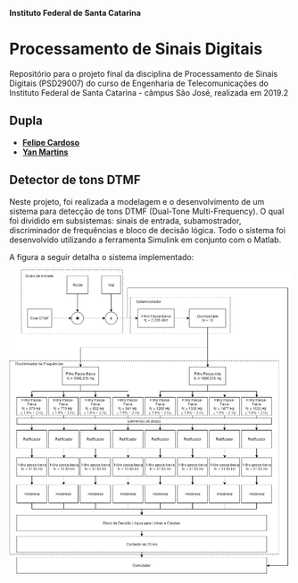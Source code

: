 **Instituto Federal de Santa Catarina**

# Processamento de Sinais Digitais 

Repositório para o projeto final da disciplina de Processamento de Sinais Digitais (PSD29007) do curso de Engenharia de Telecomunicações do Instituto Federal de Santa Catarina - câmpus São José, realizada em 2019.2

## Dupla

* [**Felipe Cardoso**](https://github.com/fpcardoso)
* [**Yan Martins**](https://github.com/yanmartins)

## Detector de tons DTMF

Neste projeto, foi realizada a modelagem e o desenvolvimento de um sistema para detecção de tons DTMF (Dual-Tone Multi-Frequency). O qual foi dividido em subsistemas: sinais de entrada, subamostrador, discriminador de frequências e bloco de decisão lógica. Todo o sistema foi desenvolvido utilizando a ferramenta Simulink em conjunto com o Matlab.

A figura a seguir detalha o sistema implementado:

![diagrama](https://github.com/yanmartins/PSD-detector-dtmf/blob/master/imagens/diagrama_dtmf.png)
